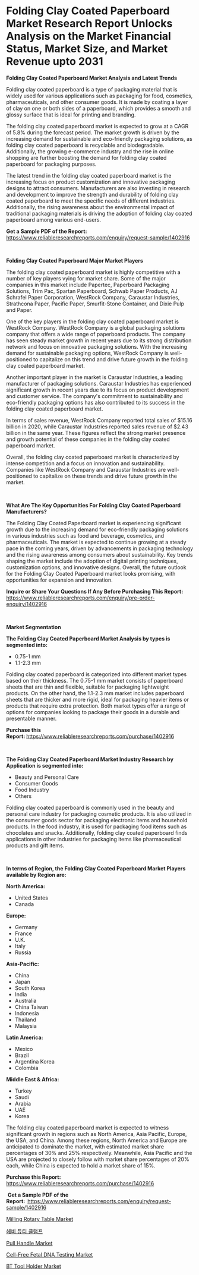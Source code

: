 <p><h1>Folding Clay Coated Paperboard Market Research Report Unlocks Analysis on the Market Financial Status, Market Size, and Market Revenue upto 2031</h1></p><p><strong>Folding Clay Coated Paperboard Market Analysis and Latest Trends</strong></p>
<p><p>Folding clay coated paperboard is a type of packaging material that is widely used for various applications such as packaging for food, cosmetics, pharmaceuticals, and other consumer goods. It is made by coating a layer of clay on one or both sides of a paperboard, which provides a smooth and glossy surface that is ideal for printing and branding.</p><p>The folding clay coated paperboard market is expected to grow at a CAGR of 5.8% during the forecast period. The market growth is driven by the increasing demand for sustainable and eco-friendly packaging solutions, as folding clay coated paperboard is recyclable and biodegradable. Additionally, the growing e-commerce industry and the rise in online shopping are further boosting the demand for folding clay coated paperboard for packaging purposes.</p><p>The latest trend in the folding clay coated paperboard market is the increasing focus on product customization and innovative packaging designs to attract consumers. Manufacturers are also investing in research and development to improve the strength and durability of folding clay coated paperboard to meet the specific needs of different industries. Additionally, the rising awareness about the environmental impact of traditional packaging materials is driving the adoption of folding clay coated paperboard among various end-users.</p></p>
<p><strong>Get a Sample PDF of the Report:&nbsp;</strong> <a href="https://www.reliableresearchreports.com/enquiry/request-sample/1402916">https://www.reliableresearchreports.com/enquiry/request-sample/1402916</a></p>
<p>&nbsp;</p>
<p><strong>Folding Clay Coated Paperboard Major Market Players</strong></p>
<p><p>The folding clay coated paperboard market is highly competitive with a number of key players vying for market share. Some of the major companies in this market include Papertec, Paperboard Packaging Solutions, Trim Pac, Spartan Paperboard, Schwab Paper Products, AJ Schrafel Paper Corporation, WestRock Company, Caraustar Industries, Strathcona Paper, Pacific Paper, Smurfit-Stone Container, and Dixie Pulp and Paper.</p><p>One of the key players in the folding clay coated paperboard market is WestRock Company. WestRock Company is a global packaging solutions company that offers a wide range of paperboard products. The company has seen steady market growth in recent years due to its strong distribution network and focus on innovative packaging solutions. With the increasing demand for sustainable packaging options, WestRock Company is well-positioned to capitalize on this trend and drive future growth in the folding clay coated paperboard market.</p><p>Another important player in the market is Caraustar Industries, a leading manufacturer of packaging solutions. Caraustar Industries has experienced significant growth in recent years due to its focus on product development and customer service. The company's commitment to sustainability and eco-friendly packaging options has also contributed to its success in the folding clay coated paperboard market.</p><p>In terms of sales revenue, WestRock Company reported total sales of $15.16 billion in 2020, while Caraustar Industries reported sales revenue of $2.43 billion in the same year. These figures reflect the strong market presence and growth potential of these companies in the folding clay coated paperboard market.</p><p>Overall, the folding clay coated paperboard market is characterized by intense competition and a focus on innovation and sustainability. Companies like WestRock Company and Caraustar Industries are well-positioned to capitalize on these trends and drive future growth in the market.</p></p>
<p>&nbsp;</p>
<p><strong>What Are The Key Opportunities For Folding Clay Coated Paperboard Manufacturers?</strong></p>
<p><p>The Folding Clay Coated Paperboard market is experiencing significant growth due to the increasing demand for eco-friendly packaging solutions in various industries such as food and beverage, cosmetics, and pharmaceuticals. The market is expected to continue growing at a steady pace in the coming years, driven by advancements in packaging technology and the rising awareness among consumers about sustainability. Key trends shaping the market include the adoption of digital printing techniques, customization options, and innovative designs. Overall, the future outlook for the Folding Clay Coated Paperboard market looks promising, with opportunities for expansion and innovation.</p></p>
<p><strong>Inquire or Share Your Questions If Any Before Purchasing This Report:</strong> <a href="https://www.reliableresearchreports.com/enquiry/pre-order-enquiry/1402916">https://www.reliableresearchreports.com/enquiry/pre-order-enquiry/1402916</a></p>
<p>&nbsp;</p>
<p><strong>Market Segmentation</strong></p>
<p><strong>The Folding Clay Coated Paperboard Market Analysis by types is segmented into:</strong></p>
<p><ul><li>0.75-1 mm</li><li>1.1-2.3 mm</li></ul></p>
<p><p>Folding clay coated paperboard is categorized into different market types based on their thickness. The 0.75-1 mm market consists of paperboard sheets that are thin and flexible, suitable for packaging lightweight products. On the other hand, the 1.1-2.3 mm market includes paperboard sheets that are thicker and more rigid, ideal for packaging heavier items or products that require extra protection. Both market types offer a range of options for companies looking to package their goods in a durable and presentable manner.</p></p>
<p><strong>Purchase this Report:&nbsp;</strong><a href="https://www.reliableresearchreports.com/purchase/1402916">https://www.reliableresearchreports.com/purchase/1402916</a></p>
<p>&nbsp;</p>
<p><strong>The Folding Clay Coated Paperboard Market Industry Research by Application is segmented into:</strong></p>
<p><ul><li>Beauty and Personal Care</li><li>Consumer Goods</li><li>Food Industry</li><li>Others</li></ul></p>
<p><p>Folding clay coated paperboard is commonly used in the beauty and personal care industry for packaging cosmetic products. It is also utilized in the consumer goods sector for packaging electronic items and household products. In the food industry, it is used for packaging food items such as chocolates and snacks. Additionally, folding clay coated paperboard finds applications in other industries for packaging items like pharmaceutical products and gift items.</p></p>
<p>&nbsp;</p>
<p><strong>In terms of Region, the Folding Clay Coated Paperboard Market Players available by Region are:</strong></p>
<p>
    <p> <strong> North America: </strong>
        <ul>
            <li>United States</li>
            <li>Canada</li>
        </ul>
        </p> 
    <p> <strong> Europe: </strong>
        <ul>
            <li>Germany</li>
            <li>France</li>
            <li>U.K.</li>
            <li>Italy</li>
            <li>Russia</li>
        </ul>
        </p> 
    <p> <strong> Asia-Pacific: </strong>
        <ul>
            <li>China</li>
            <li>Japan</li>
            <li>South Korea</li>
            <li>India</li>
            <li>Australia</li>
            <li>China Taiwan</li>
            <li>Indonesia</li>
            <li>Thailand</li>
            <li>Malaysia</li>
        </ul>
        </p> 
    <p> <strong> Latin America: </strong>
        <ul>
            <li>Mexico</li>
            <li>Brazil</li>
            <li>Argentina Korea</li>
            <li>Colombia</li>
        </ul>
        </p> 
    <p> <strong> Middle East & Africa: </strong>
        <ul>
            <li>Turkey</li>
            <li>Saudi</li>
            <li>Arabia</li>
            <li>UAE</li>
            <li>Korea</li>
        </ul>
    </p>
    </p>
<p><p>The folding clay coated paperboard market is expected to witness significant growth in regions such as North America, Asia Pacific, Europe, the USA, and China. Among these regions, North America and Europe are anticipated to dominate the market, with estimated market share percentages of 30% and 25% respectively. Meanwhile, Asia Pacific and the USA are projected to closely follow with market share percentages of 20% each, while China is expected to hold a market share of 15%.</p></p>
<p><strong>Purchase this Report: </strong><a href="https://www.reliableresearchreports.com/purchase/1402916">https://www.reliableresearchreports.com/purchase/1402916</a></p>
<p>&nbsp;<strong>Get a Sample PDF of the Report:&nbsp;&nbsp;</strong><a href="https://www.reliableresearchreports.com/enquiry/request-sample/1402916">https://www.reliableresearchreports.com/enquiry/request-sample/1402916</a></p>
<p><strong></strong></p>
<p><p><a href="https://github.com/cecuraprangm/Market-Research-Report-List-1/blob/main/milling-rotary-table-market.md">Milling Rotary Table Market</a></p><p><a href="https://medium.com/@ronateganok8lzhvasjs9youd/%ED%97%A4%EB%B9%84-%EB%93%80%ED%8B%B0-%ED%81%B4%EB%9E%A8%ED%94%84-%EC%8B%9C%EC%9E%A5-%EA%B7%9C%EB%AA%A8-%EB%B0%8F-%EC%8B%9C%EC%9E%A5-%EB%8F%99%ED%96%A5-%EC%99%84%EC%A0%84%ED%95%9C-%EC%82%B0%EC%97%85-%EA%B0%9C%EA%B4%80-2024%EB%85%84%EB%B6%80%ED%84%B0-2031%EB%85%84%EA%B9%8C%EC%A7%80-f7dc07041393">헤비 듀티 클램프</a></p><p><a href="https://extreme-scabiosa-c81.notion.site/Pull-Handle-Market-Research-Report-The-Key-To-Successful-Business-Strategy-Forecasted-for-Period-fr-5fbc17fd413c455d8fbdf9ed3daf1ca0">Pull Handle Market</a></p><p><a href="https://issuu.com/reportprime-2/docs/cell-free-fetal-dna-testing-market-size-2030.pptx">Cell-Free Fetal DNA Testing Market</a></p><p><a href="https://github.com/fiixsa/Market-Research-Report-List-1/blob/main/bt-tool-holder-market.md">BT Tool Holder Market</a></p></p>